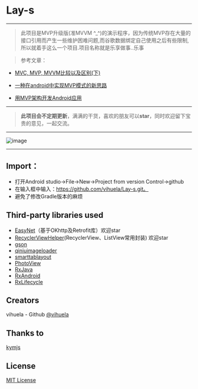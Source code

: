 # Lay-s #

----------


> 此项目是MVP升级版(准MVVM ^_^)的演示程序，因为传统MVP存在大量的接口引用而产生一些维护困难问题,而谷歌数据绑定自己使用之后有些限制,所以就着手这么一个项目.项目名称就是乐享做事..乐事


> 参考文章：


- [MVC, MVP, MVVM比较以及区别(下)](http://www.cnblogs.com/JustRun1983/p/3727560.html "MVC, MVP, MVVM比较以及区别(下)")

- [一种在android中实现MVP模式的新思路](https://github.com/bboyfeiyu/android-tech-frontier/tree/master/androidweekly/%E4%B8%80%E7%A7%8D%E5%9C%A8android%E4%B8%AD%E5%AE%9E%E7%8E%B0MVP%E6%A8%A1%E5%BC%8F%E7%9A%84%E6%96%B0%E6%80%9D%E8%B7%AF "一种在android中实现MVP模式的新思路")

- [用MVP架构开发Android应用](http://www.kymjs.com/code/2015/11/09/01/ "用MVP架构开发Android应用")


----------

> **此项目会不定期更新**，满满的干货，喜欢的朋友可以**star**，同时欢迎留下宝贵的意见，一起交流。

----------


![image](https://github.com/vihuela/Lay-s/blob/master/demo.gif ) 

----------

## Import：


- 打开Android studio->File->New->Project from version Control->github
- 在输入框中输入：https://github.com/vihuela/Lay-s.git。
- 避免了修改Gradle版本的麻烦

##  Third-party libraries used

- [EasyNet](https://github.com/vihuela/EasyNet/tree/Ok3_Version "EasyNet")（基于OKhttp及Retrofit库）欢迎star
- [RecyclerViewHelper](https://github.com/vihuela/RecyclerViewHelper "RecyclerViewHelper")(RecyclerView、ListView常用封装) 欢迎star
- [gson](https://github.com/google/gson "gson")
- [qiniuimageloader](https://github.com/lingochamp/QiniuImageLoader "QiniuImageLoader")
- [smarttablayout](https://github.com/ogaclejapan/SmartTabLayout "SmartTabLayout")
- [PhotoView](https://github.com/chrisbanes/PhotoView "PhotoView")
- [RxJava](https://github.com/ReactiveX/RxJava "RxJava")
- [RxAndroid](https://github.com/ReactiveX/RxAndroid "RxAndroid")
- [RxLifecycle](https://github.com/trello/RxLifecycle "RxLifecycle")

Creators
--------

vihuela - Github [@vihuela](https://github.com/vihuela) 

Thanks to
--------
[kymjs](https://github.com/kymjs "kymjs")

License
-------

[MIT License](LICENSE)